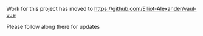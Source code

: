 Work for this project has moved to https://github.com/Elliot-Alexander/vaul-vue

Please follow along there for updates
